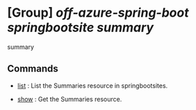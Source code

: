 # [Group] _off-azure-spring-boot springbootsite summary_

summary

## Commands

- [list](/Commands/off-azure-spring-boot/springbootsite/summary/_list.md)
: List the Summaries resource in springbootsites.

- [show](/Commands/off-azure-spring-boot/springbootsite/summary/_show.md)
: Get the Summaries resource.

